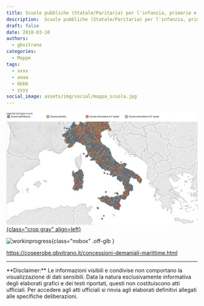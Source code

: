 ```yaml
---
title: Scuole pubbliche (Statale/Paritaria) per l'infanzia, primarie e secondarie sul territorio nazionale
description:  Scuole pubbliche (Statale/Paritaria) per l'infanzia, primarie e secondarie sul territorio nazionale
draft: false
date: 2018-03-10
authors:
  - gbvitrano
categories:
  - Mappe
tags:
  - xxxx
  - aaaa
  - bbbb
  - yyyy
social_image: assets/img/social/mappa_scuola.jpg
--- 
```

<style>.md-typeset code { background-color: #fff0;} 
</style>
[![scuole](mappa_scuola.jpg "Scuole pubbliche (Statale/Paritaria) per l'infanzia, primarie e secondarie sul territorio nazionale" ){class="crop gray" align=left}](index.md) 

![workinprogress](https://coseerobe.it/assets/img/workinprogress.jpg "Work in progress"){class="nobox" .off-glb }

https://coseerobe.gbvitrano.it/concessioni-demaniali-marittime.html

<hr>
**Disclaimer:** Le informazioni visibili e condivise non comportano la visualizzazione di dati sensibili. Data la natura esclusivamente informativa degli elaborati grafici e dei testi riportati, questi non costituiscono atti ufficiali. Per accedere agli atti ufficiali si rinvia agli elaborati definitivi allegati alle specifiche deliberazioni.